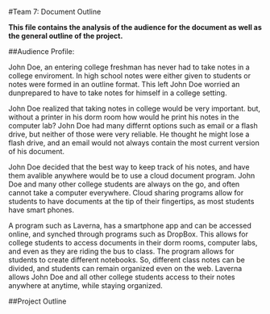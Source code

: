 #Team 7: Document Outline

**This file contains the analysis of the audience for the document as well as the general outline of the project.**

##Audience Profile:

John Doe, an entering college freshman has never had to take notes in a college enviroment. In high school notes were either given to students or notes were formed in an outline format. This left John Doe worried an dunprepared to have to take notes for himself in a college setting. 

John Doe realized that taking notes in college would be very important. but, without a printer in his dorm room how would he print his notes in the computer lab? John Doe had many differnt options such as email or a flash drive, but neither of those were very reliable. He thought he might lose a flash drive, and an email would not always contain the most current version of his document. 

John Doe decided that the best way to keep track of his notes, and have them avalible anywhere would be to use a cloud document program. John Doe and many other college students are always on the go, and often cannot take a computer everywhere. Cloud sharing programs allow for students to have documents at the tip of their fingertips, as most students have smart phones.

A program such as Laverna, has a smartphone app and can be accessed online, and synched through programs such as DropBox. This allows for college students to access documents in their dorm rooms, computer labs, and even as they are riding the bus to class. The program allows for students to create different notebooks. So, different class notes can be divided, and students can remain organized even on the web. Laverna allows John Doe and all other college students access to their notes anywhere at anytime, while staying organized. 

##Project Outline

